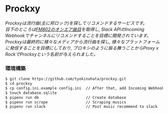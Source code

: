 # Prockxy
*Prockxyは流行曲(主に邦ロック)を探してリコメンドするサービスです。*  
*目下のところは[FM802のオンエア曲目](https://funky802.com/service/OnairList/today)を取得し, Slack APIのIncoming Webhookでチャンネルにリコメンドすることを目標に開発されています。*  
*Prockxyは最終的に様々なメディアから流行曲を探し, 様々なプラットフォームに発信することを目標にしており, プロキシのように振る舞うことからProxy x RockでProckxyという名前が与えられました。*

### 環境構築

```bash
$ git clone https://github.com/tyokinuhata/prockxy.git
$ cd prockxy
$ cp config.ini.example config.ini  // After that, add Incoming Webhook URL
$ touch database.sqlite
$ pipenv run db                     // Create database
$ pipenv run scrape                 // Scraping musics
$ pipenv run slack                  // Post music recommend to slack
```